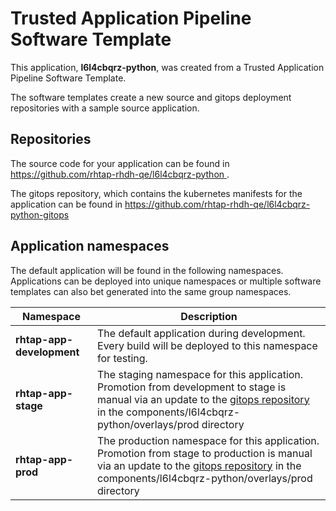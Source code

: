 # Trusted Application Pipeline Software Template

This application, **l6l4cbqrz-python**, was created from a Trusted Application Pipeline Software Template.

The software templates create a new source and gitops deployment repositories with a sample source application. 

## Repositories

The source code for your application can be found in [https://github.com/rhtap-rhdh-qe/l6l4cbqrz-python ](https://github.com/rhtap-rhdh-qe/l6l4cbqrz-python ).
 
The gitops repository, which contains the kubernetes manifests for the application can be found in 
[https://github.com/rhtap-rhdh-qe/l6l4cbqrz-python-gitops ](https://github.com/rhtap-rhdh-qe/l6l4cbqrz-python-gitops ) 

## Application namespaces 

The default application will be found in the following namespaces. Applications can be deployed into unique namespaces or multiple software templates can also bet generated into the same group namespaces.  

|  Namespace   |  Description   |  
| -------- | -------- |   
| **rhtap-app-development** | The default application during development. Every build will be deployed to this namespace for testing. | 
| **rhtap-app-stage** | The staging namespace for this application. Promotion from development to stage is manual via an update to the [gitops repository](https://github.com/rhtap-rhdh-qe/l6l4cbqrz-python-gitops ) in the components/l6l4cbqrz-python/overlays/prod directory |  
| **rhtap-app-prod** | The production namespace for this application. Promotion from stage to production is manual via an update to the [gitops repository](https://github.com/rhtap-rhdh-qe/l6l4cbqrz-python-gitops ) in the components/l6l4cbqrz-python/overlays/prod directory | 